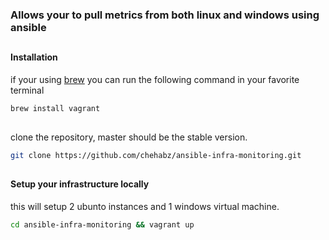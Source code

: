 
### Allows your to pull metrics from both linux and windows using ansible
##

#### Installation

if your using  [brew]([https://brew.sh/](https://brew.sh/)) you can run the following command in your favorite terminal

```sh
brew install vagrant
```
##
clone the repository, master should be the stable version.

```sh
git clone https://github.com/chehabz/ansible-infra-monitoring.git
```
##
#### Setup your infrastructure locally
this will setup 2 ubunto instances and 1 windows virtual machine.

```sh
cd ansible-infra-monitoring && vagrant up
```
